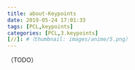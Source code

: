 ```yaml
---
title: about-Keypoints
date: 2019-05-24 17:01:33
tags: [PCL,keypoints]
categories: [PCL,3.keypoints]
[//]: #（thumbnail: images/anime/5.png）
---
```


（TODO）